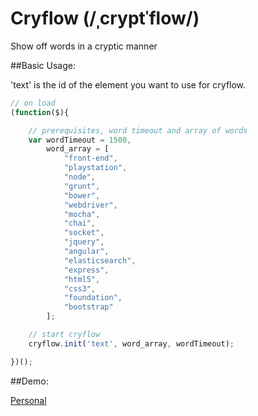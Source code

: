 Cryflow (/ˌcryptˈflow/)
========

Show off words in a cryptic manner

##Basic Usage:

'text' is the id of the element you want to use for cryflow.

```javascript
// on load
(function($){

    // prerequisites, word timeout and array of words
    var wordTimeout = 1500,
        word_array = [
            "front-end",
            "playstation",
            "node",
            "grunt",
            "bower",
            "webdriver",
            "mocha",
            "chai",
            "socket",
            "jquery",
            "angular",
            "elasticsearch",
            "express",
            "html5",
            "css3",
            "foundation",
            "bootstrap"
        ];

    // start cryflow
    cryflow.init('text', word_array, wordTimeout);

})();
```

##Demo:

[Personal](http://randell.pancakeapps.com/)


